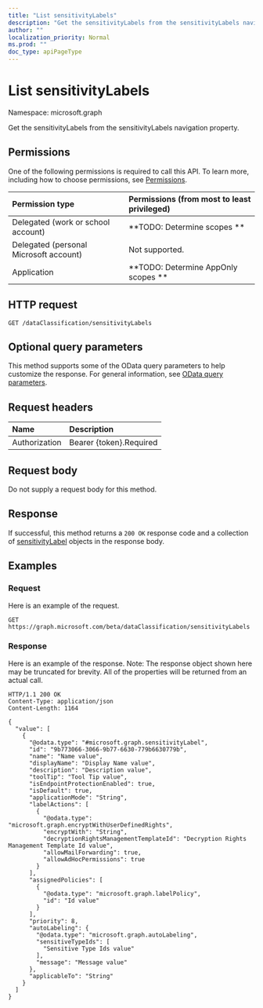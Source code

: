 ```yaml
---
title: "List sensitivityLabels"
description: "Get the sensitivityLabels from the sensitivityLabels navigation property."
author: ""
localization_priority: Normal
ms.prod: ""
doc_type: apiPageType
---
```


# List sensitivityLabels

Namespace: microsoft.graph

Get the sensitivityLabels from the sensitivityLabels navigation property.

## Permissions
One of the following permissions is required to call this API. To learn more, including how to choose permissions, see [Permissions](/concepts/permissions-reference.md).

|Permission type|Permissions (from most to least privileged)|
|:---|:---|
|Delegated (work or school account)|**TODO: Determine scopes **|
|Delegated (personal Microsoft account)|Not supported.|
|Application|**TODO: Determine AppOnly scopes **|

## HTTP request
<!-- {
  "blockType": "ignored"
}
-->
``` http
GET /dataClassification/sensitivityLabels
```

## Optional query parameters
This method supports some of the OData query parameters to help customize the response. For general information, see [OData query parameters](/graph/query-parameters).

## Request headers
|Name|Description|
|:---|:---|
|Authorization|Bearer {token}.Required|

## Request body
Do not supply a request body for this method.

## Response
If successful, this method returns a `200 OK` response code and a collection of [sensitivityLabel](../resources/sensitivitylabel.md) objects in the response body.

## Examples

### Request
Here is an example of the request.
<!-- {
  "blockType": "request",
  "name": "get_sensitivitylabel"
}
-->
``` http
GET https://graph.microsoft.com/beta/dataClassification/sensitivityLabels
```

### Response
Here is an example of the response. Note: The response object shown here may be truncated for brevity. All of the properties will be returned from an actual call.
<!-- {
  "blockType": "response",
  "truncated": true,
  "@odata.type": "collection(microsoft.graph.sensitivitylabel)"
}
-->
``` http
HTTP/1.1 200 OK
Content-Type: application/json
Content-Length: 1164

{
  "value": [
    {
      "@odata.type": "#microsoft.graph.sensitivityLabel",
      "id": "9b773066-3066-9b77-6630-779b6630779b",
      "name": "Name value",
      "displayName": "Display Name value",
      "description": "Description value",
      "toolTip": "Tool Tip value",
      "isEndpointProtectionEnabled": true,
      "isDefault": true,
      "applicationMode": "String",
      "labelActions": [
        {
          "@odata.type": "microsoft.graph.encryptWithUserDefinedRights",
          "encryptWith": "String",
          "decryptionRightsManagementTemplateId": "Decryption Rights Management Template Id value",
          "allowMailForwarding": true,
          "allowAdHocPermissions": true
        }
      ],
      "assignedPolicies": [
        {
          "@odata.type": "microsoft.graph.labelPolicy",
          "id": "Id value"
        }
      ],
      "priority": 8,
      "autoLabeling": {
        "@odata.type": "microsoft.graph.autoLabeling",
        "sensitiveTypeIds": [
          "Sensitive Type Ids value"
        ],
        "message": "Message value"
      },
      "applicableTo": "String"
    }
  ]
}
```

